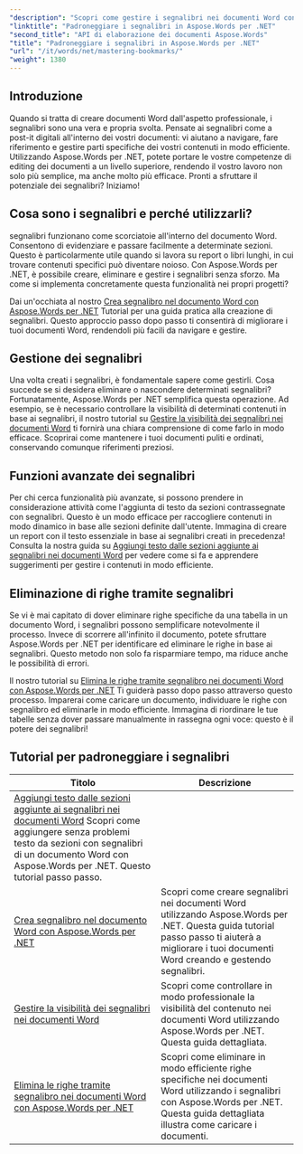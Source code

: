```yaml
---
"description": "Scopri come gestire i segnalibri nei documenti Word con Aspose.Words per .NET attraverso tutorial dettagliati. Migliora le tue competenze di gestione dei documenti."
"linktitle": "Padroneggiare i segnalibri in Aspose.Words per .NET"
"second_title": "API di elaborazione dei documenti Aspose.Words"
"title": "Padroneggiare i segnalibri in Aspose.Words per .NET"
"url": "/it/words/net/mastering-bookmarks/"
"weight": 1380
---
```


## Introduzione

Quando si tratta di creare documenti Word dall'aspetto professionale, i segnalibri sono una vera e propria svolta. Pensate ai segnalibri come a post-it digitali all'interno dei vostri documenti: vi aiutano a navigare, fare riferimento e gestire parti specifiche dei vostri contenuti in modo efficiente. Utilizzando Aspose.Words per .NET, potete portare le vostre competenze di editing dei documenti a un livello superiore, rendendo il vostro lavoro non solo più semplice, ma anche molto più efficace. Pronti a sfruttare il potenziale dei segnalibri? Iniziamo!

## Cosa sono i segnalibri e perché utilizzarli?

segnalibri funzionano come scorciatoie all'interno del documento Word. Consentono di evidenziare e passare facilmente a determinate sezioni. Questo è particolarmente utile quando si lavora su report o libri lunghi, in cui trovare contenuti specifici può diventare noioso. Con Aspose.Words per .NET, è possibile creare, eliminare e gestire i segnalibri senza sforzo. Ma come si implementa concretamente questa funzionalità nei propri progetti?

Dai un'occhiata al nostro [Crea segnalibro nel documento Word con Aspose.Words per .NET](./create-bookmark-in-word-document/) Tutorial per una guida pratica alla creazione di segnalibri. Questo approccio passo dopo passo ti consentirà di migliorare i tuoi documenti Word, rendendoli più facili da navigare e gestire.

## Gestione dei segnalibri

Una volta creati i segnalibri, è fondamentale sapere come gestirli. Cosa succede se si desidera eliminare o nascondere determinati segnalibri? Fortunatamente, Aspose.Words per .NET semplifica questa operazione. Ad esempio, se è necessario controllare la visibilità di determinati contenuti in base ai segnalibri, il nostro tutorial su [Gestire la visibilità dei segnalibri nei documenti Word](./manage-bookmark-visibility-word-document/) ti fornirà una chiara comprensione di come farlo in modo efficace. Scoprirai come mantenere i tuoi documenti puliti e ordinati, conservando comunque riferimenti preziosi.

## Funzioni avanzate dei segnalibri

Per chi cerca funzionalità più avanzate, si possono prendere in considerazione attività come l'aggiunta di testo da sezioni contrassegnate con segnalibri. Questo è un modo efficace per raccogliere contenuti in modo dinamico in base alle sezioni definite dall'utente. Immagina di creare un report con il testo essenziale in base ai segnalibri creati in precedenza! Consulta la nostra guida su [Aggiungi testo dalle sezioni aggiunte ai segnalibri nei documenti Word](./append-text-from-bookmarked-sections/) per vedere come si fa e apprendere suggerimenti per gestire i contenuti in modo efficiente.

## Eliminazione di righe tramite segnalibri

Se vi è mai capitato di dover eliminare righe specifiche da una tabella in un documento Word, i segnalibri possono semplificare notevolmente il processo. Invece di scorrere all'infinito il documento, potete sfruttare Aspose.Words per .NET per identificare ed eliminare le righe in base ai segnalibri. Questo metodo non solo fa risparmiare tempo, ma riduce anche le possibilità di errori. 

Il nostro tutorial su [Elimina le righe tramite segnalibro nei documenti Word con Aspose.Words per .NET](./delete-row-by-bookmark-word-documents/) Ti guiderà passo dopo passo attraverso questo processo. Imparerai come caricare un documento, individuare le righe con segnalibro ed eliminarle in modo efficiente. Immagina di riordinare le tue tabelle senza dover passare manualmente in rassegna ogni voce: questo è il potere dei segnalibri! 


 ## Tutorial per padroneggiare i segnalibri
| Titolo | Descrizione |
| --- | --- |
| [Aggiungi testo dalle sezioni aggiunte ai segnalibri nei documenti Word](./append-text-from-bookmarked-sections/) Scopri come aggiungere senza problemi testo da sezioni con segnalibri di un documento Word con Aspose.Words per .NET. Questo tutorial passo passo. |
| [Crea segnalibro nel documento Word con Aspose.Words per .NET](./create-bookmark-in-word-document/) | Scopri come creare segnalibri nei documenti Word utilizzando Aspose.Words per .NET. Questa guida tutorial passo passo ti aiuterà a migliorare i tuoi documenti Word creando e gestendo segnalibri. |
| [Gestire la visibilità dei segnalibri nei documenti Word](./manage-bookmark-visibility-word-document/) | Scopri come controllare in modo professionale la visibilità del contenuto nei documenti Word utilizzando Aspose.Words per .NET. Questa guida dettagliata. |
| [Elimina le righe tramite segnalibro nei documenti Word con Aspose.Words per .NET](./delete-row-by-bookmark-word-documents/) | Scopri come eliminare in modo efficiente righe specifiche nei documenti Word utilizzando i segnalibri con Aspose.Words per .NET. Questa guida dettagliata illustra come caricare i documenti. |